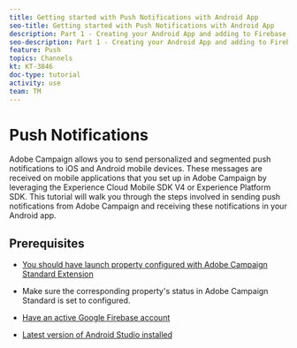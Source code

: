 ```yaml
---
title: Getting started with Push Notifications with Android App
seo-title: Getting started with Push Notifications with Android App
description: Part 1 - Creating your Android App and adding to Firebase. 
seo-description: Part 1 - Creating your Android App and adding to Firebase
feature: Push
topics: Channels
kt: KT-3846
doc-type: tutorial
activity: use
team: TM
---
```

# Push Notifications

Adobe Campaign allows you to send personalized and segmented push notifications to iOS and Android mobile devices.
These messages are received on mobile applications that you set up in Adobe Campaign by leveraging the Experience Cloud Mobile SDK V4 or Experience Platform SDK. 
This tutorial will walk you through the steps involved in sending push notifications from Adobe Campaign and receiving these notifications in your Android app.

## Prerequisites

* [You should have launch property configured with Adobe Campaign Standard Extension](https://docs.adobe.com/content/help/en/experience-cloud/implementing-in-mobile-ios-swift-apps-with-launch/configure-launch/launch-create-a-property.html)

* Make sure the corresponding property's status in Adobe Campaign Standard is set to configured.
* [Have an active Google Firebase account](https://firebase.google.com) 
* [Latest version of Android Studio installed](https://developer.android.com/studio)
